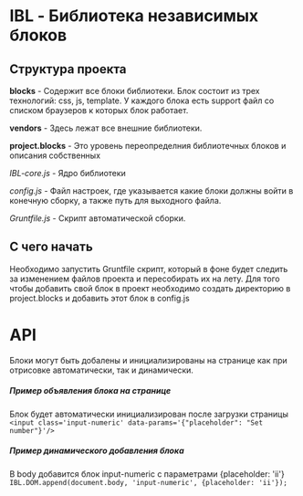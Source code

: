 # IBL - Библиотека независимых блоков

## Структура проекта
**blocks** - Содержит все блоки библиотеки. Блок состоит из трех технологий: css, js, template. У каждого блока есть support файл со списком браузеров к которых блок работает.

**vendors** - Здесь лежат все внешние библиотеки.

**project.blocks** - Это уровень переопределния библиотечных блоков и описания собственных

*IBL-core.js* - Ядро библиотеки

*config.js* - Файл настроек, где указывается какие блоки должны войти в конечную сборку, а также путь для выходного файла.

*Gruntfile.js* - Скрипт автоматической сборки.

## С чего начать
Необходимо запустить Gruntfile скрипт, который в фоне будет следить за изменением файлов проекта и пересобирать их на лету.
Для того чтобы добавить свой блок в проект необходимо создать директорию в project.blocks и добавить этот блок в config.js

# API
Блоки могут быть добалены и инициализированы на странице как при отрисовке автоматически, так и динамически.

##### Пример объявления блока на странице
Блок будет автоматически инициализирован после загрузки страницы
```<input class='input-numeric' data-params='{"placeholder": "Set number"}'/>```

##### Пример динамического добавления блока
В body добавится блок input-numeric с параметрами {placeholder: 'ii'}
```IBL.DOM.append(document.body, 'input-numeric', {placeholder: 'ii'});```
